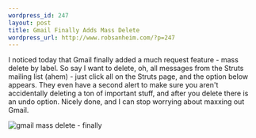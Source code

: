 ```yaml
--- 
wordpress_id: 247
layout: post
title: Gmail Finally Adds Mass Delete
wordpress_url: http://www.robsanheim.com/?p=247
---
```

I noticed today that Gmail finally added a much request feature - mass delete by label.  So say I want to delete, oh, all messages from the Struts mailing list (ahem) - just click all on the Struts page, and the option below appears.  They even have a second alert to make sure you aren't accidentally deleting a ton of important stuff, and after you delete there is an undo option.  Nicely done, and I can stop worrying about maxxing out Gmail.

<img class="left" src='/wp-content/gmail_mass_delete.png' alt='gmail mass delete - finally' />
